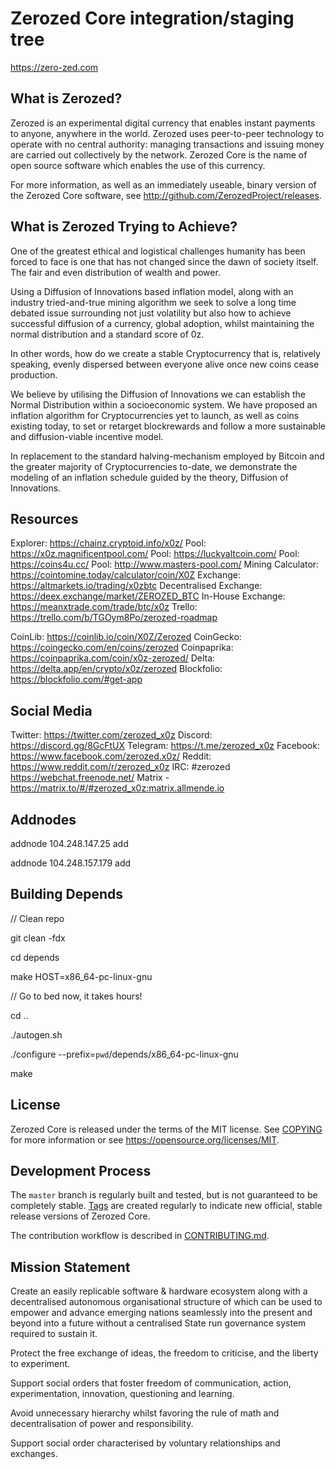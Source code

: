 Zerozed Core integration/staging tree
=====================================

https://zero-zed.com

What is Zerozed?
----------------

Zerozed is an experimental digital currency that enables instant payments to
anyone, anywhere in the world. Zerozed uses peer-to-peer technology to operate
with no central authority: managing transactions and issuing money are carried
out collectively by the network. Zerozed Core is the name of open source
software which enables the use of this currency.

For more information, as well as an immediately useable, binary version of
the Zerozed Core software, see http://github.com/ZerozedProject/releases.

What is Zerozed Trying to Achieve?
----------------------------------

One of the greatest ethical and logistical challenges humanity has been forced to face is one that has not changed since the dawn of society itself. The fair and even distribution of wealth and power.

Using a Diffusion of Innovations based inflation model, along with an industry tried-and-true mining algorithm we seek to solve a long time debated issue surrounding not just volatility but also how to achieve successful diffusion of a currency, global adoption, whilst maintaining the normal distribution and a standard score of 0z.

In other words, how do we create a stable Cryptocurrency that is, relatively speaking, evenly dispersed between everyone alive once new coins cease production.

We believe by utilising the Diffusion of Innovations we can establish the Normal Distribution within a socioeconomic system. We have proposed an inflation algorithm for Cryptocurrencies yet to launch, as well as coins existing today, to set or retarget blockrewards and follow a more sustainable and diffusion-viable incentive model.

In replacement to the standard halving-mechanism employed by Bitcoin and the greater majority of Cryptocurrencies to-date, we demonstrate the modeling of an inflation schedule guided by the theory, Diffusion of Innovations.


Resources
-----------

Explorer: https://chainz.cryptoid.info/x0z/
Pool: https://x0z.magnificentpool.com/
Pool: https://luckyaltcoin.com/
Pool: https://coins4u.cc/
Pool: http://www.masters-pool.com/
Mining Calculator: https://cointomine.today/calculator/coin/X0Z
Exchange: https://altmarkets.io/trading/x0zbtc
Decentralised Exchange: https://deex.exchange/market/ZEROZED_BTC
In-House Exchange: https://meanxtrade.com/trade/btc/x0z
Trello: https://trello.com/b/TGOym8Po/zerozed-roadmap

CoinLib: https://coinlib.io/coin/X0Z/Zerozed
CoinGecko: https://coingecko.com/en/coins/zerozed
Coinpaprika: https://coinpaprika.com/coin/x0z-zerozed/
Delta: https://delta.app/en/crypto/x0z/zerozed
Blockfolio: https://blockfolio.com/#get-app

Social Media
-------------

Twitter: https://twitter.com/zerozed_x0z
Discord: https://discord.gg/8GcFtUX
Telegram: https://t.me/zerozed_x0z
Facebook: https://www.facebook.com/zerozed.x0z/
Reddit: https://www.reddit.com/r/zerozed_x0z
IRC: #zerozed https://webchat.freenode.net/
Matrix - https://matrix.to/#/#zerozed_x0z:matrix.allmende.io


Addnodes
--------

addnode 104.248.147.25 add

addnode 104.248.157.179 add


Building Depends
----------------

// Clean repo

git clean -fdx

cd depends

make HOST=x86_64-pc-linux-gnu

// Go to bed now, it takes hours!

cd ..

./autogen.sh

./configure --prefix=`pwd`/depends/x86_64-pc-linux-gnu

make


License
-------

Zerozed Core is released under the terms of the MIT license. See [COPYING](COPYING) for more
information or see https://opensource.org/licenses/MIT.

Development Process
-------------------

The `master` branch is regularly built and tested, but is not guaranteed to be
completely stable. [Tags](https://github.com/ZerozedProject/zerozed/tags) are created
regularly to indicate new official, stable release versions of Zerozed Core.

The contribution workflow is described in [CONTRIBUTING.md](CONTRIBUTING.md).


Mission Statement
-----------------

Create an easily replicable software & hardware ecosystem along with a decentralised autonomous
organisational structure of which can be used to empower and advance emerging nations seamlessly 
into the present and beyond into a future without a centralised State run governance system 
required to sustain it.


Protect the free exchange of ideas, the freedom to criticise, and the liberty to experiment.

Support social orders that foster freedom of communication, action, experimentation, innovation, questioning and learning.

Avoid unnecessary hierarchy whilst favoring the rule of math and decentralisation of power and responsibility.

Support social order characterised by voluntary relationships and exchanges.
